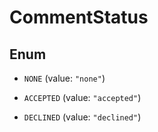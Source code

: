 

# CommentStatus

## Enum


* `NONE` (value: `"none"`)

* `ACCEPTED` (value: `"accepted"`)

* `DECLINED` (value: `"declined"`)



